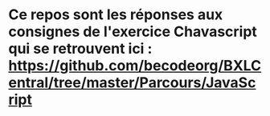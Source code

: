 # Ce repos sont les réponses aux consignes de l'exercice Chavascript qui se retrouvent ici : https://github.com/becodeorg/BXLCentral/tree/master/Parcours/JavaScript
